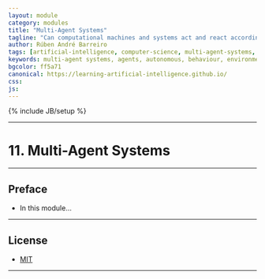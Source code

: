 ```yaml
---
layout: module
category: modules
title: "Multi-Agent Systems"
tagline: "Can computational machines and systems act and react according to different environments or situations??!"
author: Rúben André Barreiro
tags: [artificial-intelligence, computer-science, multi-agent-systems, agents, autonomous, behaviour, environment, learning, prediction, reaction, intermediate]
keywords: multi-agent systems, agents, autonomous, behaviour, environment, learning, prediction, reaction, intermediate, artificial intelligence, ai
bgcolor: ff5a71
canonical: https://learning-artificial-intelligence.github.io/
css: 
js: 
---
```

{% include JB/setup %}

***

# 11. Multi-Agent Systems

***

## Preface

* In this module...

***

## License

* [MIT](http://www.opensource.org/licenses/MIT)

***
